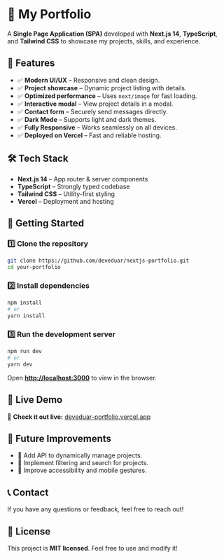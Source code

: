 # 🚀 My Portfolio  

A **Single Page Application (SPA)** developed with **Next.js 14**, **TypeScript**, and **Tailwind CSS** to showcase my projects, skills, and experience.

## 🌟 Features  

- ✅ **Modern UI/UX** – Responsive and clean design.  
- ✅ **Project showcase** – Dynamic project listing with details.  
- ✅ **Optimized performance** – Uses `next/image` for fast loading.  
- ✅ **Interactive modal** – View project details in a modal.  
- ✅ **Contact form** – Securely send messages directly.  
- ✅ **Dark Mode** – Supports light and dark themes.  
- ✅ **Fully Responsive** – Works seamlessly on all devices.  
- ✅ **Deployed on Vercel** – Fast and reliable hosting.  

## 🛠️ Tech Stack  

- **Next.js 14** – App router & server components  
- **TypeScript** – Strongly typed codebase  
- **Tailwind CSS** – Utility-first styling  
- **Vercel** – Deployment and hosting  

## 🚀 Getting Started  

### 1️⃣ Clone the repository  
```bash
git clone https://github.com/deveduar/nextjs-portfolio.git
cd your-portfolio
```

### 2️⃣ Install dependencies  
```bash
npm install
# or
yarn install
```

### 3️⃣ Run the development server  
```bash
npm run dev
# or
yarn dev
```
Open **[http://localhost:3000](http://localhost:3000)** to view in the browser.

## 🔗 Live Demo  

🔴 **Check it out live:** [deveduar-portfolio.vercel.app](https://deveduar-portfolio.vercel.app/)  

## 📌 Future Improvements  

- 📌 Add API to dynamically manage projects.  
- 📌 Implement filtering and search for projects.  
- 📌 Improve accessibility and mobile gestures.  

## 📞 Contact  

If you have any questions or feedback, feel free to reach out!  

## 📝 License  

This project is **MIT licensed**. Feel free to use and modify it! 